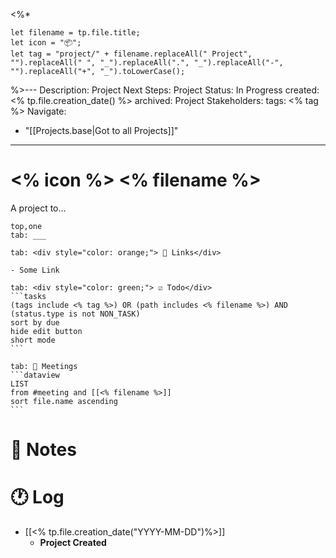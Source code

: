 <%* 

	let filename = tp.file.title;
	let icon = "📦";
	let tag = "project/" + filename.replaceAll(" Project", "").replaceAll(" ", "_").replaceAll(".", "_").replaceAll("-", "").replaceAll("+", "_").toLowerCase();

%>---
Description: 
Project Next Steps:
Project Status: In Progress
created: <% tp.file.creation_date() %>
archived:
Project Stakeholders:
tags: <% tag %>
Navigate:
  - "[[Projects.base|Got to all Projects]]"
---

# <% icon %> <% filename %>  

A project to...

````tabs
top,one
tab: ___

tab: <div style="color: orange;"> 🔗 Links</div>

- Some Link

tab: <div style="color: green;"> ☑ Todo</div>
```tasks
(tags include <% tag %>) OR (path includes <% filename %>) AND (status.type is not NON_TASK)
sort by due
hide edit button
short mode
```

tab: 📆 Meetings
```dataview
LIST
from #meeting and [[<% filename %>]]
sort file.name ascending
```
````

# 📓 Notes

# 🕐 Log

- [[<% tp.file.creation_date("YYYY-MM-DD")%>]]
	- **Project Created**
